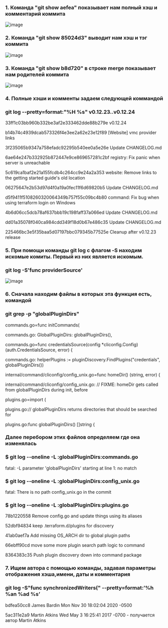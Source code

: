 ### 1. Команда "git show aefea" показывает нам полный хэш и комментарий коммита

 ![image](https://user-images.githubusercontent.com/75835363/218839139-b1614f3f-35c4-426b-a355-48ca24e559c7.png)

### 2. Команда "git show 85024d3" выводит нам хэш и тэг коммита


![image](https://user-images.githubusercontent.com/75835363/218839174-645ad4a0-6a38-435c-8c50-850c3d5f2f9d.png)

### 3. Команда "git show b8d720" в строке merge показывает нам родителей коммита

 ![image](https://user-images.githubusercontent.com/75835363/218839184-6caae3d9-aa2f-431a-9506-391e57066a25.png)


### 4. Полные хэши и комменты задаем следующей коммандой
### git log --pretty=format:"%H %s" v0.12.23..v0.12.24

33ff1c03bb960b332be3af2e333462dde88b279e v0.12.24

b14b74c4939dcab573326f4e3ee2a62e23e12f89 [Website] vmc provider links

3f235065b9347a758efadc92295b540ee0a5e26e Update CHANGELOG.md

6ae64e247b332925b872447e9ce869657281c2bf registry: Fix panic when server is unreachable

5c619ca1baf2e21a155fcdb4c264cc9e24a2a353 website: Remove links to the getting started guide's old location

06275647e2b53d97d4f0a19a0fec11f6d69820b5 Update CHANGELOG.md

d5f9411f5108260320064349b757f55c09bc4b80 command: Fix bug when using terraform login on Windows

4b6d06cc5dcb78af637bbb19c198faff37a066ed Update CHANGELOG.md

dd01a35078f040ca984cdd349f18d0b67e486c35 Update CHANGELOG.md

225466bc3e5f35baa5d07197bbc079345b77525e Cleanup after v0.12.23 release


### 5. При помощи команды git log с флагом -S находим искомые комиты. Первый из них является искомым.
### git log -S'func providerSource'

 ![image](https://user-images.githubusercontent.com/75835363/218839242-2d986088-ca75-44b1-8ca5-338d737639ef.png)


### 6. Сначала находим файлы в которых эта функция есть, командой
### git grep -p "globalPluginDirs"

commands.go=func initCommands(

commands.go:            GlobalPluginDirs: globalPluginDirs(),

commands.go=func credentialsSource(config *cliconfig.Config) (auth.CredentialsSource, error) {

commands.go:    helperPlugins := pluginDiscovery.FindPlugins("credentials", globalPluginDirs())

internal/command/cliconfig/config_unix.go=func homeDir() (string, error) {

internal/command/cliconfig/config_unix.go:              // FIXME: homeDir gets called from globalPluginDirs during init, before

plugins.go=import (

plugins.go:// globalPluginDirs returns directories that should be searched for

plugins.go:func globalPluginDirs() []string {


### Далее перебором этих файлов определяем где она изменялась

### $ git log --oneline -L :globalPluginDirs:commands.go

fatal: -L parameter 'globalPluginDirs' starting at line 1: no match

### $ git log --oneline -L :globalPluginDirs:config_unix.go

fatal: There is no path config_unix.go in the commit

### $ git log --oneline -L :globalPluginDirs:plugins.go

78b1220558 Remove config.go and update things using its aliases

52dbf94834 keep .terraform.d/plugins for discovery

41ab0aef7a Add missing OS_ARCH dir to global plugin paths

66ebff90cd move some more plugin search path logic to command

8364383c35 Push plugin discovery down into command package


### 7. Ищем автора с помощью команды, задавая параметры отображения хэша,имени, даты и комментария
### git log -S"func synchronizedWriters(" --pretty=format:’%h %an %ad %s’

bdfea50cc8 James Bardin Mon Nov 30 18:02:04 2020 -0500

5ac311e2a9 Martin Atkins Wed May 3 16:25:41 2017 -0700 - получается автор Martin Atkins 

